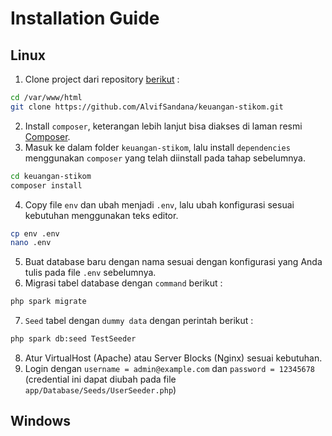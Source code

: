 # Installation Guide

## Linux

1. Clone project dari repository [berikut](https://github.com/AlvifSandana/keuangan-stikom) :
```bash
cd /var/www/html
git clone https://github.com/AlvifSandana/keuangan-stikom.git
```
2. Install `composer`, keterangan lebih lanjut bisa diakses di laman resmi [Composer](https://getcomposer.org/).
3. Masuk ke dalam folder `keuangan-stikom`, lalu install `dependencies` menggunakan `composer` yang telah diinstall pada tahap sebelumnya.
```bash
cd keuangan-stikom
composer install
```
4. Copy file `env` dan ubah menjadi `.env`, lalu ubah konfigurasi sesuai kebutuhan menggunakan teks editor.
```bash
cp env .env
nano .env
```
5. Buat database baru dengan nama sesuai dengan konfigurasi yang Anda tulis pada file `.env` sebelumnya. 
6. Migrasi tabel database dengan `command` berikut :
```bash
php spark migrate
```
7. `Seed` tabel dengan `dummy data` dengan perintah berikut :
```bash
php spark db:seed TestSeeder
```
8. Atur VirtualHost (Apache) atau Server Blocks (Nginx) sesuai kebutuhan.
9. Login dengan `username = admin@example.com` dan `password = 12345678` (credential ini dapat diubah pada file `app/Database/Seeds/UserSeeder.php`)

## Windows

